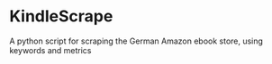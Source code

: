 # KindleScrape
A python script for scraping the German Amazon ebook store, using keywords and metrics
